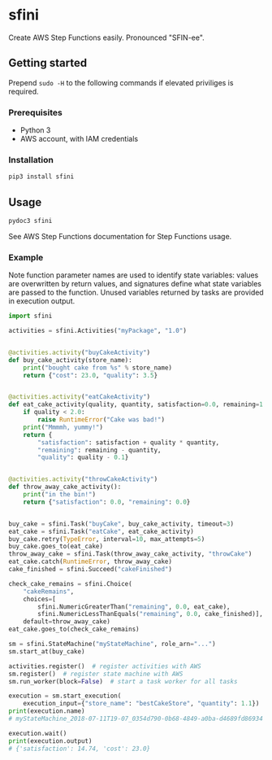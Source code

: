# sfini
Create AWS Step Functions easily. Pronounced "SFIN-ee".

## Getting started
Prepend `sudo -H` to the following commands if elevated priviliges is
required.

### Prerequisites
* Python 3
* AWS account, with IAM credentials

### Installation
```bash
pip3 install sfini
```

## Usage
```bash
pydoc3 sfini
```

See AWS Step Functions documentation for Step Functions usage.

### Example
Note function parameter names are used to identify state variables: values
are overwritten by return values, and signatures define what state
variables are passed to the function. Unused variables returned by
tasks are provided in execution output.

```python
import sfini

activities = sfini.Activities("myPackage", "1.0")


@activities.activity("buyCakeActivity")
def buy_cake_activity(store_name):
    print("bought cake from %s" % store_name)
    return {"cost": 23.0, "quality": 3.5}


@activities.activity("eatCakeActivity")
def eat_cake_activity(quality, quantity, satisfaction=0.0, remaining=1.0):
    if quality < 2.0:
        raise RuntimeError("Cake was bad!")
    print("Mmmmh, yummy!")
    return {
        "satisfaction": satisfaction + quality * quantity,
        "remaining": remaining - quantity,
        "quality": quality - 0.1}


@activities.activity("throwCakeActivity")
def throw_away_cake_activity():
    print("in the bin!")
    return {"satisfaction": 0.0, "remaining": 0.0}


buy_cake = sfini.Task("buyCake", buy_cake_activity, timeout=3)
eat_cake = sfini.Task("eatCake", eat_cake_activity)
buy_cake.retry(TypeError, interval=10, max_attempts=5)
buy_cake.goes_to(eat_cake)
throw_away_cake = sfini.Task(throw_away_cake_activity, "throwCake")
eat_cake.catch(RuntimeError, throw_away_cake)
cake_finished = sfini.Succeed("cakeFinished")

check_cake_remains = sfini.Choice(
    "cakeRemains",
    choices=[
        sfini.NumericGreaterThan("remaining", 0.0, eat_cake),
        sfini.NumericLessThanEquals("remaining", 0.0, cake_finished)],
    default=throw_away_cake)
eat_cake.goes_to(check_cake_remains)

sm = sfini.StateMachine("myStateMachine", role_arn="...")
sm.start_at(buy_cake)

activities.register()  # register activities with AWS
sm.register()  # register state machine with AWS
sm.run_worker(block=False)  # start a task worker for all tasks

execution = sm.start_execution(
    execution_input={"store_name": "bestCakeStore", "quantity": 1.1})
print(execution.name)
# myStateMachine_2018-07-11T19-07_0354d790-0b68-4849-a0ba-d4689fd86934

execution.wait()
print(execution.output)
# {'satisfaction': 14.74, 'cost': 23.0}
```
